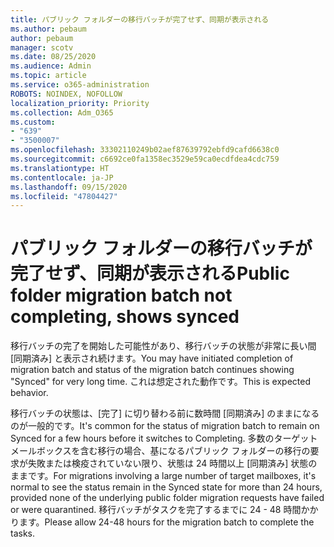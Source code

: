 ```yaml
---
title: パブリック フォルダーの移行バッチが完了せず、同期が表示される
ms.author: pebaum
author: pebaum
manager: scotv
ms.date: 08/25/2020
ms.audience: Admin
ms.topic: article
ms.service: o365-administration
ROBOTS: NOINDEX, NOFOLLOW
localization_priority: Priority
ms.collection: Adm_O365
ms.custom:
- "639"
- "3500007"
ms.openlocfilehash: 33302110249b02aef87639792ebfd9cafd6638c0
ms.sourcegitcommit: c6692ce0fa1358ec3529e59ca0ecdfdea4cdc759
ms.translationtype: HT
ms.contentlocale: ja-JP
ms.lasthandoff: 09/15/2020
ms.locfileid: "47804427"
---
```

# <a name="public-folder-migration-batch-not-completing-shows-synced"></a><span data-ttu-id="b99b6-102">パブリック フォルダーの移行バッチが完了せず、同期が表示される</span><span class="sxs-lookup"><span data-stu-id="b99b6-102">Public folder migration batch not completing, shows synced</span></span>

<span data-ttu-id="b99b6-103">移行バッチの完了を開始した可能性があり、移行バッチの状態が非常に長い間 [同期済み] と表示され続けます。</span><span class="sxs-lookup"><span data-stu-id="b99b6-103">You may have initiated completion of migration batch and status of the migration batch continues showing "Synced" for very long time.</span></span> <span data-ttu-id="b99b6-104">これは想定された動作です。</span><span class="sxs-lookup"><span data-stu-id="b99b6-104">This is expected behavior.</span></span>

<span data-ttu-id="b99b6-105">移行バッチの状態は、[完了] に切り替わる前に数時間 [同期済み] のままになるのが一般的です。</span><span class="sxs-lookup"><span data-stu-id="b99b6-105">It's common for the status of migration batch to remain on Synced for a few hours before it switches to Completing.</span></span> <span data-ttu-id="b99b6-106">多数のターゲット メールボックスを含む移行の場合、基になるパブリック フォルダーの移行の要求が失敗または検疫されていない限り、状態は 24 時間以上 [同期済み] 状態のままです。</span><span class="sxs-lookup"><span data-stu-id="b99b6-106">For migrations involving a large number of target mailboxes, it's normal to see the status remain in the Synced state for more than 24 hours, provided none of the underlying public folder migration requests have failed or were quarantined.</span></span> <span data-ttu-id="b99b6-107">移行バッチがタスクを完了するまでに 24 - 48 時間かかります。</span><span class="sxs-lookup"><span data-stu-id="b99b6-107">Please allow 24-48 hours for the migration batch to complete the tasks.</span></span>
